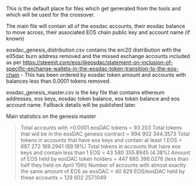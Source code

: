 This is the default place for files which get generated from the tools and which will be used for the crossover.

The main file will contain all of the eosdac accounts, their eosdac balance to move across, their associated EOS chain public key and account name (if known)

eosdac_genesis_distribution.csv contains the erc20 distribution with the e05dac burn address removed and the missed exchange accounts included as per https://steemit.com/eos/@eosdac/statement-on-inclusion-of-specific-exchange-wallets-in-the-eosdac-token-transition-to-the-eos-chain - This has been ordered by eosdac token amount and accounts with balances less than 0.0001 tokens removed.

eosdac_genesis_master.csv is the key file that contains ethereum addresses, eos keys, eosdac token balance, eos token balance and eos account name. Fallback details will be published later.

Main statistics on the genesis master

> Total accounts with >0.0001 eosDAC tokens = 93 203 
> Total tokens that will be in the eosDAC genesis contract = 994 902 344.3573
> Total tokens in accounts that have eos keys and contain at least 1 EOS = 887 272 169.2941 (89.18%)
> Total tokens in accounts that have eos keys and contain less than 1 EOS	= 43 580 355.8945 (4.38%)
> Amount of EOS held by eosDAC token holders = 447 685 396.0276 (less than half they held on April 15th)
> Number of accounts with almost exactly the same amount of EOS as eosDAC = 40 829 
> EOS/eosDAC held by these accounts = 129 602 257.1049



